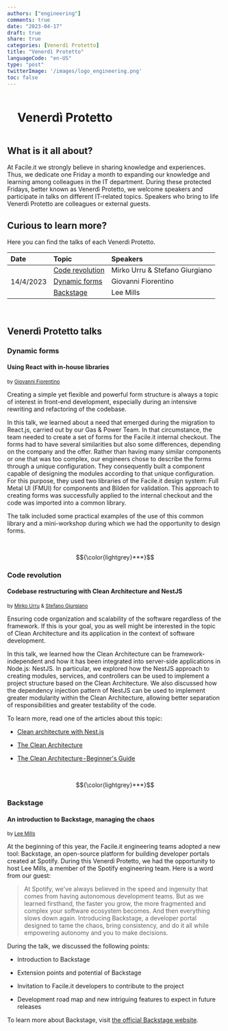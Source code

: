 ```yaml
---
authors: ["engineering"]
comments: true
date: "2023-04-17"
draft: true
share: true
categories: [Venerdì Protetto]
title: "Venerdì Protetto"
languageCode: "en-US"
type: "post"
twitterImage: '/images/logo_engineering.png'
toc: false
---
```


<div id="user-content-toc">
  <ul>
    <summary><h1 style="display: inline-block;">Venerdì Protetto</h1></summary>
  </ul>
</div>


## What is it all about?

At Facile.it we strongly believe in sharing knowledge and experiences. Thus, we dedicate one Friday a month to expanding our knowledge and learning among colleagues in the IT department. During these protected Fridays, better known as Venerdì Protetto, we welcome speakers and participate in talks on different IT-related topics. Speakers who bring to life Venerdì Protetto are colleagues or external guests.

    
    
## Curious to learn more?

Here you can find the talks of each Venerdì Protetto.

<table>
    <thead>
        <tr
            align="left"
            >
            <th>Date</th>
            <th>Topic</th>
            <th>Speakers</th>
        </tr>
    </thead>
    <tbody>
        <tr>
            <td rowspan=4>14/4/2023</td>
        </tr>
        <tr>
            <td><a href="#code-revolution">Code revolution</a></td>
            <td>Mirko Urru & Stefano Giurgiano</td>
        </tr>
        <tr>
            <td><a href="#dynamic-forms">Dynamic forms</a></td>
            <td>Giovanni Fiorentino</td>
        </tr>
        <tr>
            <td rowspan=2><a href="#backstage">Backstage</a></td>
            <td>Lee Mills</td>
        </tr>
    </tbody>
</table>

<br>

## Venerdì Protetto talks

### Dynamic forms

#### Using React with in-house libraries

<sup>by [Giovanni Fiorentino](https://www.linkedin.com/in/giovanni-fiorentino-25004b74/)</sup>

Creating a simple yet flexible and powerful form structure is always a topic of interest in front-end development, especially during an intensive rewriting and refactoring of the codebase.

In this talk, we learned about a need that emerged during the migration to React.js, carried out by our Gas & Power Team. In that circumstance, the team needed to create a set of forms for the Facile.it internal checkout. The forms had to have several similarities but also some differences, depending on the company and the offer. Rather than having many similar components or one that was too complex, our engineers chose to describe the forms through a unique configuration. They consequently built a component capable of designing the modules according to that unique configuration. For this purpose, they used two libraries of the Facile.it design system: Full Metal UI (FMUI) for components and Bilden for validation. This approach to creating forms was successfully applied to the internal checkout and the code was imported into a common library.

The talk included some practical examples of the use of this common library and a mini-workshop during which we had the opportunity to design forms.

<br>

$${\color{lightgrey}***}$$ 

### Code revolution

#### Codebase restructuring with Clean Architecture and NestJS

<sup>by [Mirko Urru](https://www.linkedin.com/in/mirkourru/) & [Stefano Giurgiano](https://www.linkedin.com/in/stefano-giurgiano-023545150/)</sup>

Ensuring code organization and scalability of the software regardless of the framework. If this is your goal, you as well might be interested in the topic of Clean Architecture and its application in the context of software development.

In this talk, we learned how the Clean Architecture can be framework-independent and how it has been integrated into server-side applications in Node.js: NestJS. In particular, we explored how the NestJS approach to creating modules, services, and controllers can be used to implement a project structure based on the Clean Architecture. We also discussed how the dependency injection pattern of NestJS can be used to implement greater modularity within the Clean Architecture, allowing better separation of responsibilities and greater testability of the code.

To learn more, read one of the articles about this topic:

-   [Clean architecture with Nest.js](https://medium.com/@jonathan.pretre91/clean-architecture-with-nestjs-e089cef65045 "https://medium.com/@jonathan.pretre91/clean-architecture-with-nestjs-e089cef65045")

-   [The Clean Architecture](https://blog.cleancoder.com/uncle-bob/2012/08/13/the-clean-architecture.html "https://blog.cleancoder.com/uncle-bob/2012/08/13/the-clean-architecture.html")

-   [The Clean Architecture - Beginner's Guide](https://betterprogramming.pub/the-clean-architecture-beginners-guide-e4b7058c1165 "https://betterprogramming.pub/the-clean-architecture-beginners-guide-e4b7058c1165")  

<br>

$${\color{lightgrey}***}$$  

### Backstage 

#### An introduction to Backstage, managing the chaos

<sup>by [Lee Mills](https://www.linkedin.com/in/codetoy/)</sup>

At the beginning of this year, the Facile.it engineering teams adopted a new tool: Backstage, an open-source platform for building developer portals created at Spotify. During this Venerdì Protetto, we had the opportunity to host Lee Mills, a member of the Spotify engineering team. Here is a word from our guest:  

> At Spotify, we've always believed in the speed and ingenuity that comes from having autonomous development teams. But as we learned firsthand, the faster you grow, the more fragmented and complex your software ecosystem becomes. And then everything slows down again. Introducing Backstage, a developer portal designed to tame the chaos, bring consistency, and do it all while empowering autonomy and you to make decisions.
>

During the talk, we discussed the following points:

-   Introduction to Backstage

-   Extension points and potential of Backstage

-   Invitation to Facile.it developers to contribute to the project

-   Development road map and new intriguing features to expect in future releases

To learn more about Backstage, visit [the official Backstage website](https://backstage.io/docs/overview/what-is-backstage/ "https://backstage.io/docs/overview/what-is-backstage/").
